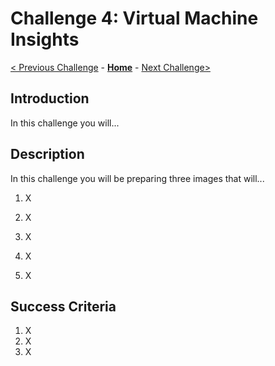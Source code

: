 # Challenge 4: Virtual Machine Insights

[< Previous Challenge](./03-Application-Insights.md) - **[Home](../README.md)** - [Next Challenge>](./05-Azure-Monitor-For-Containers.md)

## Introduction

In this challenge you will...

## Description

In this challenge you will be preparing three images that will...

1. X

1. X

1. X

1. X

1. X

## Success Criteria

1. X
1. X
1. X